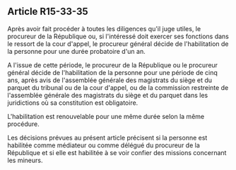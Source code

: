 Article R15-33-35
----
Après avoir fait procéder à toutes les diligences qu'il juge utiles, le
procureur de la République ou, si l'intéressé doit exercer ses fonctions dans le
ressort de la cour d'appel, le procureur général décide de l'habilitation de la
personne pour une durée probatoire d'un an.

A l'issue de cette période, le procureur de la République ou le procureur
général décide de l'habilitation de la personne pour une période de cinq ans,
après avis de l'assemblée générale des magistrats du siège et du parquet du
tribunal ou de la cour d'appel, ou de la commission restreinte de l'assemblée
générale des magistrats du siège et du parquet dans les juridictions où sa
constitution est obligatoire.

L'habilitation est renouvelable pour une même durée selon la même procédure.

Les décisions prévues au présent article précisent si la personne est habilitée
comme médiateur ou comme délégué du procureur de la République et si elle est
habilitée à se voir confier des missions concernant les mineurs.

